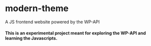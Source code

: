 # modern-theme
A JS frontend website powered by the WP-API

#### This is an experimental project meant for exploring the WP-API and learning the Javascripts.
